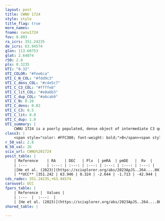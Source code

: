 ```yaml
---
layout: post
title: CWNU 1724
style: style
title_flag: true
more_names: 
fname: cwnu1724
fov: 0.093
ra_icrs: 351.24235
de_icrs: 63.94574
glon: 113.60753
glat: 2.64874
r50: 2.8
plx: 0.3235
UTI: "0.32"
UTI_COLOR: "#fee6ca"
UTI_C_N_COL: "#fdd9c3"
UTI_C_dens_COL: "#c4e5c7"
UTI_C_C3_COL: "#ffffe8"
UTI_C_lit_COL: "#e0a6b3"
UTI_C_dup_COL: "#a6cab9"
UTI_C_N: 0.26
UTI_C_dens: 0.82
UTI_C_C3: 0.5
UTI_C_lit: 0.0
UTI_C_dup: 1.0
UTI_summary: |
    CWNU 1724 is a poorly populated, dense object of intermediate C3 quality. It was recently reported in the literature.
class3: |
    <span style="color: #FFC300; font-weight: bold;">B</span><span style="color: #FFC300; font-weight: bold;">B</span>
r_50_val: 2.8
N_50_val: 26
scix_url: CWNU%201724
posit_table: |
    | Reference    | RA    | DEC   | Plx  | pmRA  | pmDE   |  Rv  |
    | :---         | :---: | :---: | :---: | :---: | :---: | :---: |
    |[He et al. (2023)](https://scixplorer.org/abs/2023ApJS..264....8H) | 351.224 | 63.936 | 0.329 | -2.643 | -1.692 | -43.78 |
    | **UCC** |351.242 | 63.946 | 0.324 | -2.644 | -1.713 | -42.944 | 
cds_radec: 351.24235,+63.94574
carousel: UCC
fpars_table: |
    | Reference |  Values |
    | :---  |  :---:  |
    | [He et al. (2023)](https://scixplorer.org/abs/2023ApJS..264....8H) | `A0=2.65, m-M=12.15, logAge=9.15` |
shared_table: |
    
---
```

